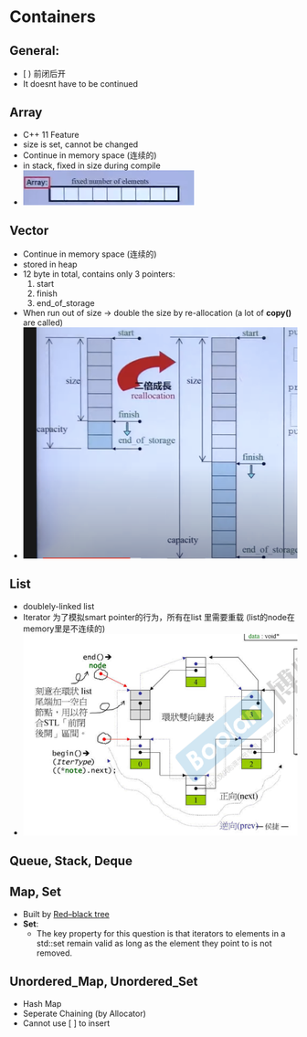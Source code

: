 # Containers

## General:

- [  ) 前闭后开 
- It doesnt have to be continued


## Array
- C++ 11 Feature
- size is set, cannot be changed
- Continue in memory space (连续的)
- in stack, fixed in size during compile
- ![Alt text](imgs/array.png)

## Vector
- Continue in memory space (连续的)
- stored in heap
- 12 byte in total, contains only 3 pointers:
  1. start
  2. finish
  3. end_of_storage
- When run out of size -> double the size by re-allocation (a lot of **copy()** are called)
- ![Alt text](imgs/vector.png)


## List

- doublely-linked list
- Iterator 为了模拟smart pointer的行为，所有在list 里需要重载 (list的node在memory里是不连续的)
- ![Alt text](imgs/list.png)

## Queue, Stack, Deque

## Map, Set
- Built by [Red–black tree](https://en.wikipedia.org/wiki/Red%E2%80%93black_tree)
- **Set**:
  - The key property for this question is that iterators to elements in a std::set remain valid as long as the element they point to is not removed.

## Unordered_Map, Unordered_Set

- Hash Map
- Seperate Chaining (by Allocator)
- Cannot use [ ] to insert